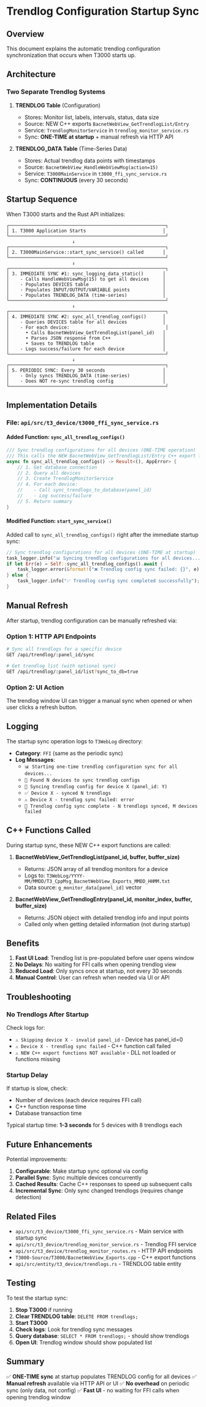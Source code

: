 # Trendlog Configuration Startup Sync

## Overview

This document explains the automatic trendlog configuration synchronization that occurs when T3000 starts up.

## Architecture

### Two Separate Trendlog Systems

1. **TRENDLOG Table** (Configuration)
   - Stores: Monitor list, labels, intervals, status, data size
   - Source: NEW C++ exports `BacnetWebView_GetTrendlogList/Entry`
   - Service: `TrendlogMonitorService` in `trendlog_monitor_service.rs`
   - Sync: **ONE-TIME at startup** + manual refresh via HTTP API

2. **TRENDLOG_DATA Table** (Time-Series Data)
   - Stores: Actual trendlog data points with timestamps
   - Source: `BacnetWebView_HandleWebViewMsg(action=15)`
   - Service: `T3000MainService` in `t3000_ffi_sync_service.rs`
   - Sync: **CONTINUOUS** (every 30 seconds)

## Startup Sequence

When T3000 starts and the Rust API initializes:

```
┌─────────────────────────────────────────────────────────┐
│ 1. T3000 Application Starts                            │
└─────────────────────────────────────────────────────────┘
                        ↓
┌─────────────────────────────────────────────────────────┐
│ 2. T3000MainService::start_sync_service() called       │
└─────────────────────────────────────────────────────────┘
                        ↓
┌─────────────────────────────────────────────────────────┐
│ 3. IMMEDIATE SYNC #1: sync_logging_data_static()       │
│    - Calls HandleWebViewMsg(15) to get all devices     │
│    - Populates DEVICES table                           │
│    - Populates INPUT/OUTPUT/VARIABLE points            │
│    - Populates TRENDLOG_DATA (time-series)             │
└─────────────────────────────────────────────────────────┘
                        ↓
┌─────────────────────────────────────────────────────────┐
│ 4. IMMEDIATE SYNC #2: sync_all_trendlog_configs()      │
│    - Queries DEVICES table for all devices             │
│    - For each device:                                   │
│      • Calls BacnetWebView_GetTrendlogList(panel_id)   │
│      • Parses JSON response from C++                   │
│      • Saves to TRENDLOG table                         │
│    - Logs success/failure for each device              │
└─────────────────────────────────────────────────────────┘
                        ↓
┌─────────────────────────────────────────────────────────┐
│ 5. PERIODIC SYNC: Every 30 seconds                     │
│    - Only syncs TRENDLOG_DATA (time-series)            │
│    - Does NOT re-sync trendlog config                  │
└─────────────────────────────────────────────────────────┘
```

## Implementation Details

### File: `api/src/t3_device/t3000_ffi_sync_service.rs`

#### Added Function: `sync_all_trendlog_configs()`

```rust
/// Sync trendlog configurations for all devices (ONE-TIME operation)
/// This calls the NEW BacnetWebView_GetTrendlogList/Entry C++ export functions
async fn sync_all_trendlog_configs() -> Result<(), AppError> {
    // 1. Get database connection
    // 2. Query all devices
    // 3. Create TrendlogMonitorService
    // 4. For each device:
    //    - Call sync_trendlogs_to_database(panel_id)
    //    - Log success/failure
    // 5. Return summary
}
```

#### Modified Function: `start_sync_service()`

Added call to `sync_all_trendlog_configs()` right after the immediate startup sync:

```rust
// Sync trendlog configurations for all devices (ONE-TIME at startup)
task_logger.info("📊 Syncing trendlog configurations for all devices...");
if let Err(e) = Self::sync_all_trendlog_configs().await {
    task_logger.error(&format!("❌ Trendlog config sync failed: {}", e));
} else {
    task_logger.info("✅ Trendlog config sync completed successfully");
}
```

## Manual Refresh

After startup, trendlog configuration can be manually refreshed via:

### Option 1: HTTP API Endpoints

```bash
# Sync all trendlogs for a specific device
GET /api/trendlog/:panel_id/sync

# Get trendlog list (with optional sync)
GET /api/trendlog/:panel_id/list?sync_to_db=true
```

### Option 2: UI Action

The trendlog window UI can trigger a manual sync when opened or when user clicks a refresh button.

## Logging

The startup sync operation logs to `T3WebLog` directory:

- **Category**: `FFI` (same as the periodic sync)
- **Log Messages**:
  - `📊 Starting one-time trendlog configuration sync for all devices...`
  - `📱 Found N devices to sync trendlog configs`
  - `🔄 Syncing trendlog config for device X (panel_id: Y)`
  - `✅ Device X - synced N trendlogs`
  - `⚠️ Device X - trendlog sync failed: error`
  - `🎉 Trendlog config sync complete - N trendlogs synced, M devices failed`

## C++ Functions Called

During startup sync, these NEW C++ export functions are called:

1. **BacnetWebView_GetTrendlogList(panel_id, buffer, buffer_size)**
   - Returns: JSON array of all trendlog monitors for a device
   - Logs to: `T3WebLog/YYYY-MM/MMDD/T3_CppMsg_BacnetWebView_Exports_MMDD_HHMM.txt`
   - Data source: `g_monitor_data[panel_id]` vector

2. **BacnetWebView_GetTrendlogEntry(panel_id, monitor_index, buffer, buffer_size)**
   - Returns: JSON object with detailed trendlog info and input points
   - Called only when getting detailed information (not during startup)

## Benefits

1. **Fast UI Load**: Trendlog list is pre-populated before user opens window
2. **No Delays**: No waiting for FFI calls when opening trendlog view
3. **Reduced Load**: Only syncs once at startup, not every 30 seconds
4. **Manual Control**: User can refresh when needed via UI or API

## Troubleshooting

### No Trendlogs After Startup

Check logs for:
- `⚠️ Skipping device X - invalid panel_id` - Device has panel_id=0
- `⚠️ Device X - trendlog sync failed` - C++ function call failed
- `⚠️ NEW C++ export functions NOT available` - DLL not loaded or functions missing

### Startup Delay

If startup is slow, check:
- Number of devices (each device requires FFI call)
- C++ function response time
- Database transaction time

Typical startup time: **1-3 seconds** for 5 devices with 8 trendlogs each

## Future Enhancements

Potential improvements:

1. **Configurable**: Make startup sync optional via config
2. **Parallel Sync**: Sync multiple devices concurrently
3. **Cached Results**: Cache C++ responses to speed up subsequent calls
4. **Incremental Sync**: Only sync changed trendlogs (requires change detection)

## Related Files

- `api/src/t3_device/t3000_ffi_sync_service.rs` - Main service with startup sync
- `api/src/t3_device/trendlog_monitor_service.rs` - Trendlog FFI service
- `api/src/t3_device/trendlog_monitor_routes.rs` - HTTP API endpoints
- `T3000-Source/T3000/BacnetWebView_Exports.cpp` - C++ export functions
- `api/src/entity/t3_device/trendlogs.rs` - TRENDLOG table entity

## Testing

To test the startup sync:

1. **Stop T3000** if running
2. **Clear TRENDLOG table**: `DELETE FROM trendlogs;`
3. **Start T3000**
4. **Check logs**: Look for trendlog sync messages
5. **Query database**: `SELECT * FROM trendlogs;` - should show trendlogs
6. **Open UI**: Trendlog window should show populated list

## Summary

✅ **ONE-TIME sync** at startup populates TRENDLOG config for all devices
✅ **Manual refresh** available via HTTP API or UI
✅ **No overhead** on periodic sync (only data, not config)
✅ **Fast UI** - no waiting for FFI calls when opening trendlog window
